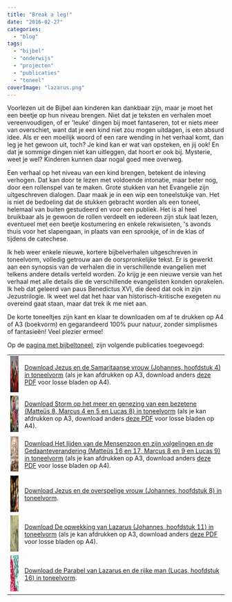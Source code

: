 ```yaml
---
title: "Break a leg!"
date: "2016-02-27"
categories: 
  - "blog"
tags: 
  - "bijbel"
  - "onderwijs"
  - "projecten"
  - "publicaties"
  - "toneel"
coverImage: "lazarus.png"
---
```


Voorlezen uit de Bijbel aan kinderen kan dankbaar zijn, maar je moet het een beetje op hun niveau brengen. Niet dat je teksten en verhalen moet vereenvoudigen, of er 'leuke' dingen bij moet fantaseren, tot er niets meer van overschiet, want dat je een kind niet zou mogen uitdagen, is een absurd idee. Als er een moeilijk woord of een rare wending in het verhaal komt, dan leg je het gewoon uit, toch? Je kind kan er wat van opsteken, en jij ook! En dat je sommige dingen niet kan uitleggen, dat hoort er ook bij. Mysterie, weet je wel? Kinderen kunnen daar nogal goed mee overweg.

Een verhaal op het niveau van een kind brengen, betekent de inleving verhogen. Dat kan door te lezen met voldoende intonatie, maar beter nog, door een rollenspel van te maken. Grote stukken van het Evangelie zijn uitgeschreven dialogen. Daar maak je in een wip een toneelstukje van. Het is niet de bedoeling dat de stukken gebracht worden als een toneel, helemaal van buiten gestudeerd en voor een publiek. Het is al heel bruikbaar als je gewoon de rollen verdeelt en iedereen zijn stuk laat lezen, eventueel met een beetje kostumering en enkele rekwisieten, 's avonds thuis voor het slapengaan, in plaats van een sprookje, of in de klas of tijdens de catechese.

Ik heb weer enkele nieuwe, kortere bijbelverhalen uitgeschreven in toneelvorm, volledig getrouw aan de oorspronkelijke tekst. Er is gewerkt aan een synopsis van de verhalen die in verschillende evangelien met telkens andere details verteld worden. Zo krijg je een nieuwe versie van het verhaal met alle details die de verschillende evangelisten konden oprakelen. Ik heb dat geleerd van paus Benedictus XVI, die deed dat ook in zijn Jezustrilogie. Ik weet wel dat het haar van historisch-kritische exegeten nu overeind gaat staan, maar dat trek ik me niet aan.

De korte toneeltjes zijn kant en klaar te downloaden om af te drukken op A4 of A3 (boekvorm) en gegarandeerd 100% puur natuur, zonder simplismes of fantasieën! Veel plezier ermee!

Op de [pagina met bijbeltoneel](/page/bijbeltoneel/), zijn volgende publicaties toegevoegd:

<table class="widget"><tbody><tr><td><a href="https://storage.googleapis.com/geloven-leren/toneel/Jezus%20en%20de%20samaritaanse%20vrouw-a3.pdf" target="_blank"><img src="images/samaritaanse-vrouw.png" alt="Jezus en de Samaritaanse vrouw (Johannes, hoofdstuk 4) in toneelvorm" width="84" height="84"></a></td><td><a href="https://storage.googleapis.com/geloven-leren/toneel/Jezus%20en%20de%20samaritaanse%20vrouw-a3.pdf" target="_blank">Download Jezus en de Samaritaanse vrouw (Johannes, hoofdstuk 4) in toneelvorm</a> (als je kan afdrukken op A3, download anders <a href="https://storage.googleapis.com/geloven-leren/toneel/Jezus%20en%20de%20samaritaanse%20vrouw.pdf" target="_blank">deze PDF</a> voor losse bladen op A4).</td></tr><tr><td><a href="https://storage.googleapis.com/geloven-leren/toneel/Storm%20op%20het%20meer%20en%20genezing%20van%20een%20bezetene-a3.pdf" target="_blank"><img src="images/storm-op-het-meer.png" alt="Storm op het meer en genezing van een bezetene (Matteüs 8, Marcus 4 en 5 en Lucas 8) in toneelvorm" width="84" height="84"></a></td><td><a href="https://storage.googleapis.com/geloven-leren/toneel/Storm%20op%20het%20meer%20en%20genezing%20van%20een%20bezetene-a3.pdf" target="_blank">Download Storm op het meer en genezing van een bezetene (Matteüs 8, Marcus 4 en 5 en Lucas 8) in toneelvorm</a> (als je kan afdrukken op A3, download anders <a href="https://storage.googleapis.com/geloven-leren/toneel/Storm%20op%20het%20meer%20en%20genezing%20van%20een%20bezetene.pdf" target="_blank">deze PDF</a> voor losse bladen op A4).</td></tr><tr><td><a href="https://storage.googleapis.com/geloven-leren/toneel/Het%20lijden%20van%20de%20Mensenzoon%20en%20zijn%20volgelingen%20en%20de%20Gedaanteverandering-a3.pdf" target="_blank"><img src="images/gedaanteverandering.png" alt="Het lijden van de Mensenzoon en zijn volgelingen en de Gedaanteverandering (Matteüs 16 en 17, Marcus 8 en 9 en Lucas 9) in toneelvorm" width="84" height="84"></a></td><td><a href="https://storage.googleapis.com/geloven-leren/toneel/Het%20lijden%20van%20de%20Mensenzoon%20en%20zijn%20volgelingen%20en%20de%20Gedaanteverandering-a3.pdf" target="_blank">Download Het lijden van de Mensenzoon en zijn volgelingen en de Gedaanteverandering (Matteüs 16 en 17, Marcus 8 en 9 en Lucas 9) in toneelvorm</a> (als je kan afdrukken op A3, download anders <a href="https://storage.googleapis.com/geloven-leren/toneel/Het%20lijden%20van%20de%20Mensenzoon%20en%20zijn%20volgelingen%20en%20de%20Gedaanteverandering.pdf" target="_blank">deze PDF</a> voor losse bladen op A4).</td></tr><tr><td><a href="https://storage.googleapis.com/geloven-leren/toneel/Jezus%20en%20de%20overspelige%20vrouw.pdf" target="_blank"><img src="images/overspelige-vrouw.png" alt="Jezus en de overspelige vrouw (Johannes, hoofdstuk 8) in toneelvorm" width="84" height="84"></a></td><td><a href="https://storage.googleapis.com/geloven-leren/toneel/Jezus%20en%20de%20overspelige%20vrouw.pdf" target="_blank">Download Jezus en de overspelige vrouw (Johannes, hoofdstuk 8) in toneelvorm</a>.</td></tr><tr><td><a href="https://storage.googleapis.com/geloven-leren/toneel/De%20opwekking%20van%20Lazarus-a3.pdf" target="_blank"><img src="images/lazarus.png" alt="De opwekking van Lazarus (Johannes, hoofdstuk 11) in toneelvorm" width="84" height="84"></a></td><td><a href="https://storage.googleapis.com/geloven-leren/toneel/De%20opwekking%20van%20Lazarus-a3.pdf" target="_blank">Download De opwekking van Lazarus (Johannes, hoofdstuk 11) in toneelvorm</a> (als je kan afdrukken op A3, download anders <a href="https://storage.googleapis.com/geloven-leren/toneel/De%20opwekking%20van%20Lazarus.pdf" target="_blank">deze PDF</a> voor losse bladen op A4).</td></tr><tr><td><a href="https://storage.googleapis.com/geloven-leren/toneel/Parabel%20van%20Lazarus%20en%20de%20rijke%20man.pdf" target="_blank"><img src="images/lazarus-en-de-rijke-man.png" alt="Parabel van Lazarus en de rijke man (Lucas, hoofdstuk 16) in toneelvorm" width="84" height="84"></a></td><td><a href="https://storage.googleapis.com/geloven-leren/toneel/Parabel%20van%20Lazarus%20en%20de%20rijke%20man.pdf" target="_blank">Download de Parabel van Lazarus en de rijke man (Lucas, hoofdstuk 16) in toneelvorm</a>.</td></tr></tbody></table>
